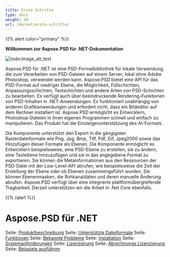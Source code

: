```yaml
---
title: Erste Schritte
type: docs
weight: 10
url: /de/net/erste-schritte/
---
```


{{% alert color="primary" %}} 

**Willkommen zur Aspose.PSD für .NET-Dokumentation**

![todo:image_alt_text](https://www.aspose.cloud/templates/aspose/App_Themes/V3/images/psd/272x272/aspose_psd-for-net.png)

Aspose.PSD für .NET ist eine PSD-Formatbibliothek für lokale Verwendung, die zum Verarbeiten von PSD-Dateien auf einem Server, lokal ohne Adobe Photoshop, verwendet werden kann. Aspose.PSD bietet eine API für das PSD-Format auf niedriger Ebene, die Möglichkeit, Füllschichten, Anpassungsschichten, Textschichten und andere Arten von PSD-Schichten zu bearbeiten. Es verfügt auch über beeindruckende Rendering-Funktionen von PSD-Inhalten in .NET-Anwendungen. Es funktioniert unabhängig von anderen Grafikanwendungen und erfordert nicht, dass ein Bildeditor auf dem Rechner installiert ist. Aspose.PSD ermöglicht es Entwicklern, Photoshop-Dateien in ihren eigenen Programmen schnell und einfach zu manipulieren. Das Produkt hat die Einsteigerunterstützung des AI-Formats.

Die Komponente unterstützt den Export in die gängigsten Rasterdateiformate wie Png, Jpg, Bmp, Tiff, Pdf, Gif, Jpeg2000 sowie das Hinzufügen dieser Formate als Ebenen. Die Komponente ermöglicht es Entwicklern beispielsweise, eine PSD-Ebene zu erstellen, sie zu ändern, eine Textebene hinzuzufügen und sie in das angegebene Format zu exportieren. Sie können die Metainformationen aus den Ressourcen der PSD-Datei mit der Low-Level-API abrufen, wie beispielsweise die Zeit der Erstellung der Ebene oder ob Ebenen zusammengeführt wurden. Sie können Ebenenmasken, die Rohkanaldaten und deren manuelle Änderung abrufen. Aspose.PSD verfügt über eine integrierte plattformübergreifende Tragbarkeit. Derzeit unterstützen wir die Arbeit in .Net Core ebenfalls.

{{% /alert %}} 

# **Aspose.PSD für .NET**
Seite: [Produktbeschreibung](/psd/de/net/produktbeschreibung/) Seite: [Unterstützte Dateiformate](/psd/de/net/unterstützte-dateiformate/) Seite: [Funktionen](/psd/de/net/funktionen/) Seite: [Bekannte Probleme](/psd/de/net/bekannte-probleme/) Seite: [Installation](/psd/de/net/installation/) Seite: [Systemanforderungen](/psd/de/net/systemanforderungen/) Seite: [Lizenzierung](/psd/de/net/lizenzierung/) Seite: [Abrechnungs Lizenzierung](/psd/de/net/abrechnungs-lizenzierung/) Seite: [Beispiele ausführen](/psd/de/net/beispiele-ausführen/)


